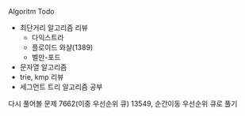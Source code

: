 Algoritm Todo

- 최단거리 알고리즘 리뷰
  - 다익스트라
  - 플로이드 와샬(1389)
  - 벨만-포드
- 문자열 알고리즘
 - trie, kmp 리뷰 
- 세그먼트 트리 알고리즘 공부

다시 풀어볼 문제
7662(이중 우선순위 큐) 
13549, 순간이동  우선순위 큐로 풀기
